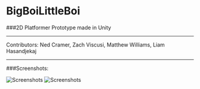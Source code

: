 # BigBoiLittleBoi


###2D Platformer Prototype made in Unity

----
Contributors: Ned Cramer, Zach Viscusi, Matthew Williams, Liam Hasandjekaj

----

###Screenshots:

![Screenshots][ss1]
![Screenshots][ss2]

[ss1]: /Users/NedCramer1/Desktop/Screenshot1.png
[ss2]: /Users/NedCramer1/Desktop/Screenshot2.png





